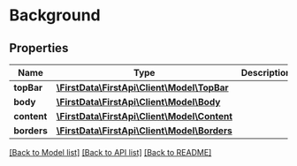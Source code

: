 # Background

## Properties
Name | Type | Description | Notes
------------ | ------------- | ------------- | -------------
**topBar** | [**\FirstData\FirstApi\Client\Model\TopBar**](TopBar.md) |  | [optional] 
**body** | [**\FirstData\FirstApi\Client\Model\Body**](Body.md) |  | [optional] 
**content** | [**\FirstData\FirstApi\Client\Model\Content**](Content.md) |  | [optional] 
**borders** | [**\FirstData\FirstApi\Client\Model\Borders**](Borders.md) |  | [optional] 

[[Back to Model list]](../README.md#documentation-for-models) [[Back to API list]](../README.md#documentation-for-api-endpoints) [[Back to README]](../README.md)


